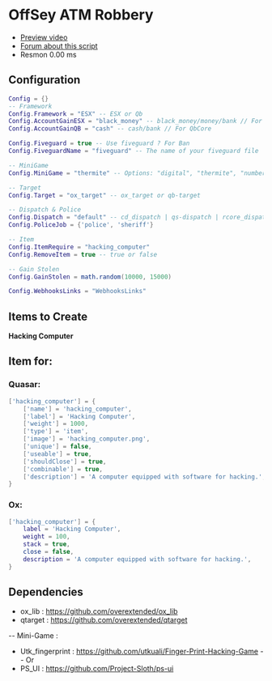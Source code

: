 # OffSey ATM Robbery

- [Preview video](LIEN_VERS_LA_VIDEO)
- [Forum about this script](LIEN_VERS_LE_FORUM)
- Resmon 0.00 ms

## Configuration

```lua
Config = {}
-- Framework
Config.Framework = "ESX" -- ESX or Qb
Config.AccountGainESX = "black_money" -- black_money/money/bank // For ESX
Config.AccountGainQB = "cash" -- cash/bank // For QbCore

Config.Fiveguard = true -- Use fiveguard ? For Ban 
Config.FiveguardName = "fiveguard" -- The name of your fiveguard file

-- MiniGame
Config.MiniGame = "thermite" -- Options: "digital", "thermite", "number_maze"

-- Target
Config.Target = "ox_target" -- ox_target or qb-target

-- Dispatch & Police
Config.Dispatch = "default" -- cd_dispatch | qs-dispatch | rcore_dispatch | ps-dispatch | default
Config.PoliceJob = {'police', 'sheriff'}

-- Item
Config.ItemRequire = "hacking_computer"
Config.RemoveItem = true -- true or false

-- Gain Stolen
Config.GainStolen = math.random(10000, 15000)

Config.WebhooksLinks = "WebhooksLinks"
```

## Items to Create

**Hacking Computer**

## Item for:
### Quasar:
```lua
['hacking_computer'] = {
    ['name'] = 'hacking_computer',
    ['label'] = 'Hacking Computer',
    ['weight'] = 1000,
    ['type'] = 'item',
    ['image'] = 'hacking_computer.png',
    ['unique'] = false,
    ['useable'] = true,
    ['shouldClose'] = true,
    ['combinable'] = true,
    ['description'] = 'A computer equipped with software for hacking.',
}
```
### Ox:
```lua
['hacking_computer'] = {
    label = 'Hacking Computer',
    weight = 100,
    stack = true,
    close = false,
    description = 'A computer equipped with software for hacking.',
}
```

## Dependencies

- ox_lib : https://github.com/overextended/ox_lib
- qtarget : https://github.com/overextended/qtarget

-- Mini-Game :

- Utk_fingerprint : https://github.com/utkuali/Finger-Print-Hacking-Game
-- Or
- PS_UI : https://github.com/Project-Sloth/ps-ui
